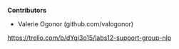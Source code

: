 **Contributors**



- Valerie Ogonor (github.com/valogonor)



https://trello.com/b/dYqi3o15/labs12-support-group-nlp

